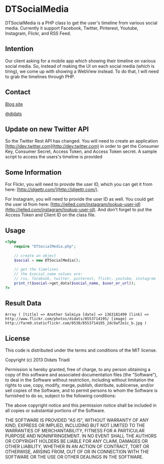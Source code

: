 # DTSocialMedia

DTSocialMedia is a PHP class to get the user's timeline from various social media. Currently it support Facebook, Twitter, Pinterest, Youtube, Instagram, Flickr, and RSS Feed.

## Intention

Our client asking for a mobile app which showing their timeline on various social media. So, instead of making the UI on each social media (which is tiring), we come up with showing a WebView instead. To do that, I will need to grab the timelines through PHP. 

## Contact
[Blog site](http://didats.net)

[@didats](https://twitter.com/didats)

## Update on new Twitter API

So the Twitter Rest API has changed. You will need to create an application [http://dev.twitter.com](http://dev.twitter.com) in order to get the Consumer Key, Consumer Secret, Access Token, and Access Token secret. A sample script to access the  users's timeline is provided

## Some Information

For Flickr, you will need to provide the user ID, which you can get it from here: [http://idgettr.com/](http://idgettr.com/).

For Instagram, you will need to provide the user ID as well. You could get the user id from here: [http://jelled.com/instagram/lookup-user-id](http://jelled.com/instagram/lookup-user-id). And don't forget to put the Access Token and Client ID on the class file.


## Usage

```php
<?php
	require "DTSocialMedia.php";
	
	// create an object
	$social = new DTSocialMedia();
	
	// get the timelines
	// the $social_name values are:
	// rss, facebook, twitter, pinterest, flickr, youtube, instagram
	print_r($social->get_data($social_name, $user_or_url));
?>
```
## Result Data

```text
Array ( [title] => Another Salmiya [date] => 1363181499 [link] => http://www.flickr.com/photos/didats/8553714195/ [image] => http://farm9.staticflickr.com/8530/8553714195_2dc9af2e1c_b.jpg ) 
```

## License

This code is distributed under the terms and conditions of the MIT license.

Copyright (c) 2013 Didats Triadi

Permission is hereby granted, free of charge, to any person obtaining a copy of this software and associated documentation files (the "Software"), to deal in the Software without restriction, including without limitation the rights to use, copy, modify, merge, publish, distribute, sublicense, and/or sell copies of the Software, and to permit persons to whom the Software is furnished to do so, subject to the following conditions:

The above copyright notice and this permission notice shall be included in all copies or substantial portions of the Software.

THE SOFTWARE IS PROVIDED "AS IS", WITHOUT WARRANTY OF ANY KIND, EXPRESS OR IMPLIED, INCLUDING BUT NOT LIMITED TO THE WARRANTIES OF MERCHANTABILITY, FITNESS FOR A PARTICULAR PURPOSE AND NONINFRINGEMENT. IN NO EVENT SHALL THE AUTHORS OR COPYRIGHT HOLDERS BE LIABLE FOR ANY CLAIM, DAMAGES OR OTHER LIABILITY, WHETHER IN AN ACTION OF CONTRACT, TORT OR OTHERWISE, ARISING FROM, OUT OF OR IN CONNECTION WITH THE SOFTWARE OR THE USE OR OTHER DEALINGS IN THE SOFTWARE.